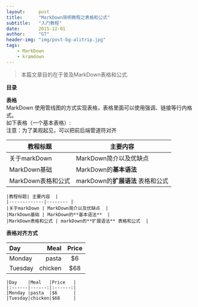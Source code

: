 ```yaml
---
layout:     post
title:      "MarkDown简明教程之表格和公式"
subtitle:   "入门教程"
date:       2015-12-01
author:     "GT"
header-img: "img/post-bg-alitrip.jpg"
tags:
    - MarkDown
    - kramdown
---
```


> 本篇文章目的在于普及MarkDown表格和公式.

**目录**  



**表格**  
MarkDown 使用管线图的方式实现表格，表格里面可以使用强调、链接等行内格式。  
如下表格（一个基本表格）:  
注意：为了美观起见，可以把前后端管道符对齐

|教程标题| 主要内容  |
|-------------|-------- | 
|关于markDown | MarkDown简介以及优缺点  |
|MarkDown基础 | MarkDown的**基本语法**  |
|MarkDown表格和公式 | markDown的**扩展语法** 表格和公式  |  


```
|教程标题| 主要内容  |
|-------------|-------- | 
|关于markDown | MarkDown简介以及优缺点  |
|MarkDown基础 | MarkDown的**基本语法**  |
|MarkDown表格和公式 | markDown的**扩展语法** 表格和公式  |  
```

**表格对齐方式**  

|Day    |Meal   |Price   |
|:------|------:|:------:|
|Monday |pasta  |$6      |
|Tuesday|chicken|$68     |  


```
|Day    |Meal   |Price   |
|:------|------:|:------:|
|Monday |pasta  |$6      |
|Tuesday|chicken|$68     |  
```


